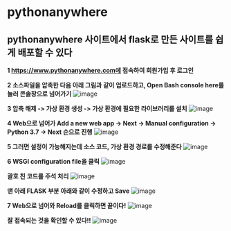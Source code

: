 # pythonanywhere

## pythonanywhere 사이트에서 flask로 만든 사이트를 쉽게 배포할 수 있다

**1 https://www.pythonanywhere.com에 접속하여 회원가입 후 로그인**

**2 소스파일을 압축한 다음 아래 그림과 같이 업로드하고, Open Bash console here를 눌러 콘솔창으로 넘어가기**
![image](https://user-images.githubusercontent.com/29765855/145246021-d73c32d3-258f-477c-82c3-a35397527315.png)

**3 압축 해제 -> 가상 환경 생성 -> 가상 환경에 필요한 라이브러리를 설치**
![image](https://user-images.githubusercontent.com/29765855/145246735-5dd7f448-42b6-47e1-b089-33229cec68c0.png)

**4 Web으로 넘어가 Add a new web app -> Next -> Manual configuration -> Python 3.7 -> Next 순으로 진행**
![image](https://user-images.githubusercontent.com/29765855/145247238-022b060d-ca74-4cb2-93a4-2fbb8aa6444b.png)

**5 그러면 설정이 가능해지는데 소스 코드, 가상 환경 경로를 수정해준다**
![image](https://user-images.githubusercontent.com/29765855/145247867-82dca05a-77ee-45f1-817c-91dd65089939.png)

**6 WSGI configuration file을 클릭**
![image](https://user-images.githubusercontent.com/29765855/145248371-86f2c884-21a8-4e1c-b79d-59f1aeb9adb6.png)  

**괄호 친 코드를 주석 처리**
![image](https://user-images.githubusercontent.com/29765855/145248516-4561c20e-fff6-4c12-8c77-66efed89a8e8.png)  

**맨 아래 FLASK 부분 아래와 같이 수정하고 Save**
![image](https://user-images.githubusercontent.com/29765855/145248886-f8e6fe5a-5ce3-4ab8-9906-bb4a773b372d.png)

**7 Web으로 넘어와 Reload를 클릭하면 끝이다!**
![image](https://user-images.githubusercontent.com/29765855/145249820-c66d102d-8990-4cbb-86fb-9252e5a79188.png)

**잘 접속되는 것을 확인할 수 있다!!**
![image](https://user-images.githubusercontent.com/29765855/145253592-8a32afe4-4510-4c0d-acaf-194ebed0518a.png)
